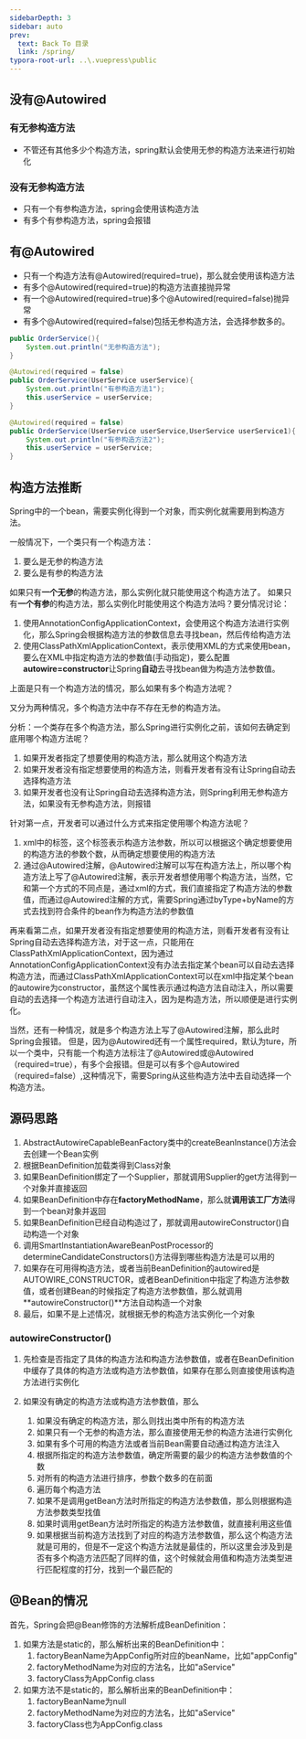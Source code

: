 ```yaml
---
sidebarDepth: 3
sidebar: auto
prev:
  text: Back To 目录
  link: /spring/
typora-root-url: ..\.vuepress\public
---
```




## 没有@Autowired

### 有无参构造方法

- 不管还有其他多少个构造方法，spring默认会使用无参的构造方法来进行初始化

### 没有无参构造方法

- 只有一个有参构造方法，spring会使用该构造方法
- 有多个有参构造方法，spring会报错

## 有@Autowired

- 只有一个构造方法有@Autowired(required=true)，那么就会使用该构造方法
- 有多个@Autowired(required=true)的构造方法直接抛异常
- 有一个@Autowired(required=true)多个@Autowired(required=false)抛异常
- 有多个@Autowired(required=false)包括无参构造方法，会选择参数多的。

```java
public OrderService(){
    System.out.println("无参构造方法");
}

@Autowired(required = false)
public OrderService(UserService userService){
    System.out.println("有参构造方法1");
    this.userService = userService;
}

@Autowired(required = false)
public OrderService(UserService userService,UserService userService1){  // spring会选择这个
    System.out.println("有参构造方法2");
    this.userService = userService;
}
```



## 构造方法推断

Spring中的一个bean，需要实例化得到一个对象，而实例化就需要用到构造方法。

一般情况下，一个类只有一个构造方法：

1. 要么是无参的构造方法
2. 要么是有参的构造方法

如果只有**一个无参**的构造方法，那么实例化就只能使用这个构造方法了。
如果只有**一个有参**的构造方法，那么实例化时能使用这个构造方法吗？要分情况讨论：

1. 使用AnnotationConfigApplicationContext，会使用这个构造方法进行实例化，那么Spring会根据构造方法的参数信息去寻找bean，然后传给构造方法
2. 使用ClassPathXmlApplicationContext，表示使用XML的方式来使用bean，要么在XML中指定构造方法的参数值(手动指定)，要么配置**autowire=constructor**让Spring**自动**去寻找bean做为构造方法参数值。

上面是只有一个构造方法的情况，那么如果有多个构造方法呢？

又分为两种情况，多个构造方法中存不存在无参的构造方法。

分析：一个类存在多个构造方法，那么Spring进行实例化之前，该如何去确定到底用哪个构造方法呢？

1. 如果开发者指定了想要使用的构造方法，那么就用这个构造方法
2. 如果开发者没有指定想要使用的构造方法，则看开发者有没有让Spring自动去选择构造方法
3. 如果开发者也没有让Spring自动去选择构造方法，则Spring利用无参构造方法，如果没有无参构造方法，则报错

针对第一点，开发者可以通过什么方式来指定使用哪个构造方法呢？

1. xml中的<constructor-arg>标签，这个标签表示构造方法参数，所以可以根据这个确定想要使用的构造方法的参数个数，从而确定想要使用的构造方法
2. 通过@Autowired注解，@Autowired注解可以写在构造方法上，所以哪个构造方法上写了@Autowired注解，表示开发者想使用哪个构造方法，当然，它和第一个方式的不同点是，通过xml的方式，我们直接指定了构造方法的参数值，而通过@Autowired注解的方式，需要Spring通过byType+byName的方式去找到符合条件的bean作为构造方法的参数值

再来看第二点，如果开发者没有指定想要使用的构造方法，则看开发者有没有让Spring自动去选择构造方法，对于这一点，只能用在ClassPathXmlApplicationContext，因为通过AnnotationConfigApplicationContext没有办法去指定某个bean可以自动去选择构造方法，而通过ClassPathXmlApplicationContext可以在xml中指定某个bean的autowire为constructor，虽然这个属性表示通过构造方法自动注入，所以需要自动的去选择一个构造方法进行自动注入，因为是构造方法，所以顺便是进行实例化。

当然，还有一种情况，就是多个构造方法上写了@Autowired注解，那么此时Spring会报错。
但是，因为@Autowired还有一个属性required，默认为ture，所以一个类中，只有能一个构造方法标注了@Autowired或@Autowired（required=true），有多个会报错。但是可以有多个@Autowired（required=false）,这种情况下，需要Spring从这些构造方法中去自动选择一个构造方法。

## 源码思路

1. AbstractAutowireCapableBeanFactory类中的createBeanInstance()方法会去创建一个Bean实例
2. 根据BeanDefinition加载类得到Class对象
3. 如果BeanDefinition绑定了一个Supplier，那就调用Supplier的get方法得到一个对象并直接返回
4. 如果BeanDefinition中存在**factoryMethodName**，那么就**调用该工厂方法**得到一个bean对象并返回
5. 如果BeanDefinition已经自动构造过了，那就调用autowireConstructor()自动构造一个对象
6. 调用SmartInstantiationAwareBeanPostProcessor的determineCandidateConstructors()方法得到哪些构造方法是可以用的
7. 如果存在可用得构造方法，或者当前BeanDefinition的autowired是AUTOWIRE_CONSTRUCTOR，或者BeanDefinition中指定了构造方法参数值，或者创建Bean的时候指定了构造方法参数值，那么就调用**autowireConstructor()**方法自动构造一个对象
8. 最后，如果不是上述情况，就根据无参的构造方法实例化一个对象

### **autowireConstructor()**

1. 先检查是否指定了具体的构造方法和构造方法参数值，或者在BeanDefinition中缓存了具体的构造方法或构造方法参数值，如果存在那么则直接使用该构造方法进行实例化

2. 如果没有确定的构造方法或构造方法参数值，那么

   1. 如果没有确定的构造方法，那么则找出类中所有的构造方法
   2. 如果只有一个无参的构造方法，那么直接使用无参的构造方法进行实例化
   3. 如果有多个可用的构造方法或者当前Bean需要自动通过构造方法注入
   4. 根据所指定的构造方法参数值，确定所需要的最少的构造方法参数值的个数
   5. 对所有的构造方法进行排序，参数个数多的在前面
   6. 遍历每个构造方法
   7. 如果不是调用getBean方法时所指定的构造方法参数值，那么则根据构造方法参数类型找值
   8. 如果时调用getBean方法时所指定的构造方法参数值，就直接利用这些值
   9. 如果根据当前构造方法找到了对应的构造方法参数值，那么这个构造方法就是可用的，但是不一定这个构造方法就是最佳的，所以这里会涉及到是否有多个构造方法匹配了同样的值，这个时候就会用值和构造方法类型进行匹配程度的打分，找到一个最匹配的

   



## @Bean的情况

首先，Spring会把@Bean修饰的方法解析成BeanDefinition：

1. 如果方法是static的，那么解析出来的BeanDefinition中：
   1. factoryBeanName为AppConfig所对应的beanName，比如"appConfig"
   2. factoryMethodName为对应的方法名，比如"aService"
   3. factoryClass为AppConfig.class
2. 如果方法不是static的，那么解析出来的BeanDefinition中：
   1. factoryBeanName为null
   2. factoryMethodName为对应的方法名，比如"aService"
   3. factoryClass也为AppConfig.class
